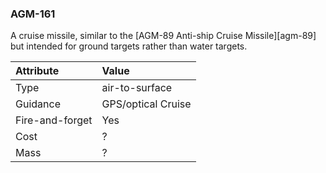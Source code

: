 ### AGM-161

A cruise missile, similar to the [AGM-89 Anti-ship Cruise Missile][agm-89] but
intended for ground targets rather than water targets.

Attribute | Value
:-|:-
Type | air-to-surface
Guidance | GPS/optical Cruise
Fire-and-forget | Yes
Cost | ?
Mass | ?
